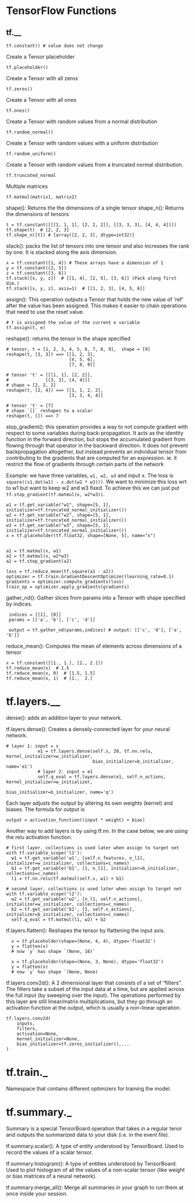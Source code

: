 # TensorFlow Functions
## tf.__
```
tf.constant() # value does not change
```
Create a Tensor placeholder
```
tf.placeholder()
```
Create a Tensor with all zeros
```
tf.zeros()
```
Create a Tensor with all ones
```
tf.ones()
```
Create a Tensor with random values from a normal distribution
```
tf.random_normal()
```
Create a Tensor with random values with a uniform distribution
```
tf.random_uniform()
```
Create a Tensor with random values from a truncated normal distribution.
```
tf.truncated_normal
```
Multiple matrices
```
tf.matmul(matrix1, matrix2)
```
shape(): Returns the the dimensions of a single tensor
shape_n(): Returns the dimensions of tensors
```
t = tf.constant([[[1, 1, 1], [2, 2, 2]], [[3, 3, 3], [4, 4, 4]]])
tf.shape(t)  # [2, 2, 3] 
tf.shape_n([t]) # [array([2, 2, 3], dtype=int32)]
```

stack(): packs the list of tensors into one tensor and also increases the rank by one. It is stacked along the axis dimension. 
```
x = tf.constant([1, 4]) # These arrays have a dimension of 1
y = tf.constant([2, 5])
z = tf.constant([3, 6])
tf.stack([x, y, z])  # [[1, 4], [2, 5], [3, 6]] (Pack along first dim.)
tf.stack([x, y, z], axis=1)  # [[1, 2, 3], [4, 5, 6]]
```

assign(): This operation outputs a Tensor that holds the new value of 'ref' after the value has been assigned. This makes it easier to chain operations that need to use the reset value.
```
# t is assigned the value of the current e variable
tf.assign(t, e)
```

reshape(): returns the tensor in the shape specified
```
# tensor, t = [1, 2, 3, 4, 5, 6, 7, 8, 9],  shape = [9]
reshape(t, [3, 3]) ==> [[1, 2, 3],
                        [4, 5, 6],
                        [7, 8, 9]]

# tensor 't' = [[[1, 1], [2, 2]],
#              [[3, 3], [4, 4]]]
# shape = [2, 2, 2]
reshape(t, [2, 4]) ==> [[1, 1, 2, 2],
                        [3, 3, 4, 4]]

# tensor 't' = [7]
# shape `[]` reshapes to a scalar
reshape(t, []) ==> 7
```

stop_gradient(): this operation provides a way to not compute gradient with respect to some variables during back-propagation. It acts as the identity function in the forward direction, but stops the accumulated gradient from flowing through that operator in the backward direction. It does not prevent backpropagation altogether, but instead prevents an individual tensor from contributing to the gradients that are computed for an expression. ie. it restrict the flow of gradients through certain parts of the network

Example: we have three variables, `w1, w2, w3` and input x. 
The loss is `square((x1.dot(w1) - x.dot(w2 * w3)))`. We want to minimize this loss wrt to w1 but want to keep w2 and w3 fixed. To achieve this we can just put `tf.stop_gradient(tf.matmul(x, w2*w3))`.

```
w1 = tf.get_variable("w1", shape=[5, 1], initializer=tf.truncated_normal_initializer())
w2 = tf.get_variable("w2", shape=[5, 1], initializer=tf.truncated_normal_initializer())
w3 = tf.get_variable("w3", shape=[5, 1], initializer=tf.truncated_normal_initializer())
x = tf.placeholder(tf.float32, shape=[None, 5], name="x")


a1 = tf.matmul(x, w1)
a2 = tf.matmul(x, w2*w3)
a2 = tf.stop_gradient(a2)

loss = tf.reduce_mean(tf.square(a1 - a2))
optimizer = tf.train.GradientDescentOptimizer(learning_rate=0.1)
gradients = optimizer.compute_gradients(loss)
train_op = optimizer.apply_gradients(gradients)
```

gather_nd(): Gather slices from params into a Tensor with shape specified by indices.
```
 indices = [[1], [0]]
 params = [['a', 'b'], ['c', 'd']]
 
 output = tf.gather_nd(params,indices) # output: [['c', 'd'], ['a', 'b']]
```
reduce_mean(): Computes the mean of elements across dimensions of a tensor
```
x = tf.constant([[1., 1.], [2., 2.]])
tf.reduce_mean(x)  # 1.5
tf.reduce_mean(x, 0)  # [1.5, 1.5]
tf.reduce_mean(x, 1)  # [1.,  2.]
```

# tf.layers.__
dense(): adds an addition layer to your network. 

tf.layers.dense(): Creates a densely-connected layer for your neural network. 
```
# layer 1: input = s
            e1 = tf.layers.dense(self.s, 20, tf.nn.relu, kernel_initializer=w_initializer,
                                 bias_initializer=b_initializer, name='e1')
            # layer 2: input = e1
            self.q_eval = tf.layers.dense(e1, self.n_actions, kernel_initializer=w_initializer,
                                          bias_initializer=b_initializer, name='q')
```
Each layer adjusts the output by altering its own weights (kernel) and biases. The formula for output is
```
output = activation_function((input * weight) + bias)
```
Another way to add layers is by using tf.nn. In the case below, we are using the relu activation function.
```
# first layer. collections is used later when assign to target net
with tf.variable_scope('l1'):
  w1 = tf.get_variable('w1', [self.n_features, n_l1], initializer=w_initializer, collections=c_names)
  b1 = tf.get_variable('b1', [1, n_l1], initializer=b_initializer, collections=c_names)
  l1 = tf.nn.relu(tf.matmul(self.s, w1) + b1)

# second layer. collections is used later when assign to target net
with tf.variable_scope('l2'):
  w2 = tf.get_variable('w2', [n_l1, self.n_actions], initializer=w_initializer, collections=c_names)
  b2 = tf.get_variable('b2', [1, self.n_actions], initializer=b_initializer, collections=c_names)
  self.q_eval = tf.matmul(l1, w2) + b2
```
tf.layers.flatten(): Reshapes the tensor by flattening the input axis.
```
  x = tf.placeholder(shape=(None, 4, 4), dtype='float32')
  y = flatten(x)
  # now `y` has shape `(None, 16)`

  x = tf.placeholder(shape=(None, 3, None), dtype='float32')
  y = flatten(x)
  # now `y` has shape `(None, None)
```
tf.layers.conv2d(): A 2 dimensional layer that consists of a set of “filters”. The filters take a subset of the input data at a time, but are applied across the full input (by sweeping over the input). The operations performed by this layer are still linear/matrix multiplications, but they go through an activation function at the output, which is usually a non-linear operation.

```
tf.layers.conv2d(
    inputs,
    filters,
    activation=None,
    kernel_initializer=None,
    bias_initializer=tf.zeros_initializer(),...
)
```
# tf.train._
Namespace that contains different optimizers for training the model. 

# tf.summary._
Summary is a special TensorBoard operation that takes in a regular tenor and outputs the summarized data to your disk (i.e. in the event file).

tf.summary.scalar(): A type of entity understood by TensorBoard. Used to record the values of a scalar tensor.

tf.summary.histogram(): A type of entities understood by TensorBoard. Used to plot histogram of all the values of a non-scalar tensor (like weight or bias matrices of a neural network).

tf.summary.merge_all(): Merge all summaries in your graph to run them at once inside your session. 

